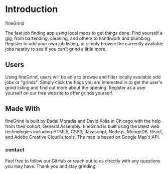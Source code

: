 # Introduction


fineGrind

The fast job finding app using local maps to get things done. Find yourself a gig, from bartending, cleaning, and others to handiwork and plumbing. Register to add your own job listing, or simply browse the currently available jobs nearby to see if you can't grind a little more.


## Users


Using fineGrind, users will be able to browse and filter locally available odd jobs or "grinds". Simply click the flags you are interested in to get the user's grind listing and find out more about the opening. Register as a user yourself on our free website to offer grinds yourself.


## Made With


fineGrind is built by Badal Moradia and David Kolia in Chicago with the help from their cohort, General Assembly. fineGrind is built using the latest web technologies including HTML5, CSS3, Javascript, Node.js, MongoDB, React, and Adobe Creative Cloud's tools. The map is based on Google Map's API.


### contact

Feel free to follow our GitHub or reach out to us directly with any questions you may have. Thank you and stay grinding!
